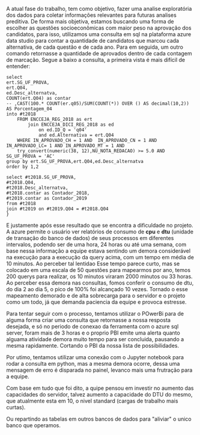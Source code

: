 A atual fase do trabalho, tem como objetivo, fazer uma analise exploratória dos dados para coletar informações relevantes para futuras analises preditiva. De forma mais objetiva, estamos buscando uma forma de escolher as questões socioeconômicas com maior peso na aprovação dos candidatos, para isso, utilizamos uma consulta em sql na plataforma azure data studio para contar a quantidade de candidatos que marcou cada alternativa, de cada questão e de cada ano. Para em seguida, um outro comando retornasse a quantidade de aprovados dentro de cada contagem de marcação. 
Segue a baixo a consulta, a primeira vista é mais difícil de entender:

```
select
ert.SG_UF_PROVA,
ert.Q04,
ed.Desc_alternatva,
COUNT(ert.Q04) as contar
-- ,CAST(100.* COUNT(er.q05)/SUM(COUNT(*)) OVER () AS decimal(10,2)) AS Porcentagem_04
into #t2018
    FROM ENCCEJA_REG_2018 as ert
        join ENCCEJA_DICI_REG_2018 as ed
            on ed.ID_Q = 'q04'
            and ed.Alternativa = ert.Q04
    WHERE IN_APROVADO_CH = 1 AND  IN_APROVADO_CN = 1 AND IN_APROVADO_LC= 1 AND IN_APROVADO_MT = 1 AND
    try_convert(numeric(38, 12),NU_NOTA_REDACAO) >= 5.0 AND SG_UF_PROVA = 'AC'
group by ert.SG_UF_PROVA,ert.Q04,ed.Desc_alternatva
order by 1,2

select #t2018.SG_UF_PROVA,
#t2018.Q04,
#t2018.Desc_alternatva,
#t2018.contar as Contador_2018,
#t2019.contar as Contador_2019
from #t2018
join #t2019 on #t2019.Q04 = #t2018.Q04
}
```

E justamente após esse resultado que se encontra a dificuldade no projeto. A azure permite o usuário ver relatórios de consumo de **cpu** e **dtu** (unidade de transação do banco de dados) de seus processos em diferentes intervalos, podendo ser de uma hora, 24 horas ou até uma semana, com base nessa informação a equipe estava sentindo um demora considerável na execução para a execução da query acima, com um tempo em média de 10 minutos. Ao perceber tal lentidao Esse tempo parece curto, mas se colocado em uma escala de 50 questões para mapearmos por ano, temos 200 querys para realizar, os 10 minutos viraram 2000 minutos ou 33 horas. Ao perceber essa demora nas consultas, fomos conferir o consumo de dtu, do dia 2 ao dia 5, o pico de 100% foi alcançado 10 vezes. Tornado o esse mapeamento demorado e de alta sobrecarga para o servidor e o projeto como um todo, já que demanda paciencia da equipe e provoca estresse.

Para tentar seguir com o processo, tentamos utilizar o POwerBi para de alguma forma criar uma consulta que retornasse a nossa resposta desejada, e só no periodo de conexao da ferramenta com o azure sql server, foram mais de 3 horas e o proprio PBI emite uma alerta quanto alguama atividade demora muito tempo para ser concluida, pausando a mesma rapidamente. Cortando o PBI da nossa lista de possibilidades.

Por utimo, tentamos utilizar uma conexão com o Jupyter notebook para rodar a consulta em python, mas a mesma demora ocorre, dessa uma mensagem de erro é disparada no painel, levanco mais uma frutração para a equipe.

Com base em tudo que foi dito, a quipe pensou em investir no aumento das capacidades do servidor, talvez aumento a capacidade do DTU do mesmo, que atualmente esta em 10, o nivel standard (cargas de trabalho mais curtas).

Ou repartindo as tabelas em outros bancos de dados para "aliviar" o unico banco que operamos.


